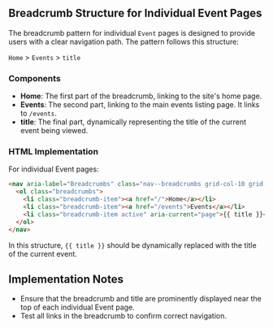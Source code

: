 
## Breadcrumb Structure for Individual Event Pages

The breadcrumb pattern for individual `Event` pages is designed to provide users with a clear navigation path. The pattern follows this structure:

`Home` > `Events` > `title`

### Components
- **Home**: The first part of the breadcrumb, linking to the site's home page.
- **Events**: The second part, linking to the main events listing page. It links to `/events`.
- **title**: The final part, dynamically representing the title of the current event being viewed.

### HTML Implementation

For individual Event pages:

```html
<nav aria-label="Breadcrumbs" class="nav--breadcrumbs grid-col-10 grid-offset-1">
  <ol class="breadcrumbs">
    <li class="breadcrumb-item"><a href="/">Home</a></li>
    <li class="breadcrumb-item"><a href="/events">Events</a></li>
    <li class="breadcrumb-item active" aria-current="page">{{ title }}</li>
  </ol>
</nav>
```

In this structure, `{{ title }}` should be dynamically replaced with the title of the current event.

## Implementation Notes
- Ensure that the breadcrumb and title are prominently displayed near the top of each individual Event page.
- Test all links in the breadcrumb to confirm correct navigation.
